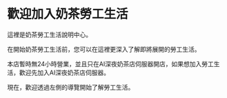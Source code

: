 # 歡迎加入奶茶勞工生活

這裡是奶茶勞工生活說明中心。

在開始奶茶勞工生活前，您可以在這裡更深入了解即將展開的勞工生活。

本店暫時無24小時營業，並且只在AI深夜奶茶店伺服器開店，如果想加入勞工生活，歡迎先加入AI深夜奶茶店伺服器。

現在，歡迎透過左側的導覽開始了解勞工生活。